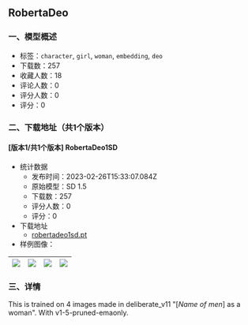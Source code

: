 ## RobertaDeo
### 一、模型概述

- 标签：`character`, `girl`, `woman`, `embedding`, `deo`
- 下载数：257
- 收藏人数：18
- 评论人数：0
- 评分人数：0
- 评分：0

### 二、下载地址（共1个版本）

#### [版本1/共1个版本] RobertaDeo1SD

- 统计数据
  - 发布时间：2023-02-26T15:33:07.084Z
  - 原始模型：SD 1.5
  - 下载数：257
  - 评分人数：0
  - 评分：0
- 下载地址
  - [robertadeo1sd.pt](https://civitai.com/api/download/models/15772)
- 样例图像：

| <img src="https://image.civitai.com/xG1nkqKTMzGDvpLrqFT7WA/f4b329f9-734a-4c5a-498d-7fe9351cde00/width=450/158090.jpeg" /> | <img src="https://image.civitai.com/xG1nkqKTMzGDvpLrqFT7WA/1c6cf1a2-ebec-4601-9269-a793c1474900/width=450/158096.jpeg" /> | <img src="https://image.civitai.com/xG1nkqKTMzGDvpLrqFT7WA/eb211d43-eecc-4ae5-627b-59e48af48700/width=450/158095.jpeg" /> | <img src="https://image.civitai.com/xG1nkqKTMzGDvpLrqFT7WA/17ecf5c3-da0c-4e4a-402c-3815d4e3a800/width=450/158094.jpeg" /> |
| ---- | ---- | ---- | ---- |


### 三、详情
<p>This is trained on 4 images made in deliberate_v11 "[<em>Name of men</em>] as a woman". With v1-5-pruned-emaonly.</p>